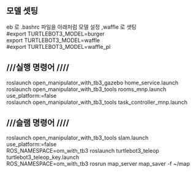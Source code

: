 ## 모델 셋팅 
eb 로 .bashrc 파일을 아래처럼 모델 설정 ,waffle 로 샛팅    
#export TURTLEBOT3_MODEL=burger  
export TURTLEBOT3_MODEL=waffle   
#export TURTLEBOT3_MODEL=waffle_pi    

## ///실행 명령어 ////  
roslaunch open_manipulator_with_tb3_gazebo home_service.launch   
roslaunch open_manipulator_with_tb3_tools rooms_mnp.launch use_platform:=false   
roslaunch open_manipulator_with_tb3_tools task_controller_mnp.launch   

## ///슬램 명령어 ////   
roslaunch open_manipulator_with_tb3_tools slam.launch use_platform:=false   
ROS_NAMESPACE=om_with_tb3 roslaunch turtlebot3_teleop turtlebot3_teleop_key.launch   
ROS_NAMESPACE=om_with_tb3 rosrun map_server map_saver -f ~/map   

